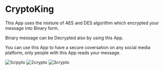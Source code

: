 # CryptoKing 
This App uses the mixture of AES and DES algorithm which encrypted your message into Binary form.

Binary message can be Decrypted also by using this App.

You can use this App to have a secure coversation on any social media platform, only people with this App reads your message.

![1crpyto](https://user-images.githubusercontent.com/64690177/107873867-ae886680-6edb-11eb-992a-7e0dd350d93a.png)
![2crypto](https://user-images.githubusercontent.com/64690177/107873877-b942fb80-6edb-11eb-9834-244321b177c5.png)
![3crypto](https://user-images.githubusercontent.com/64690177/107873884-be07af80-6edb-11eb-82a1-0e260fd304d6.png)

